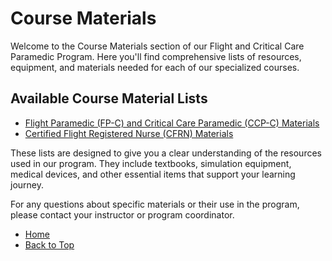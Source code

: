 # Course Materials

Welcome to the Course Materials section of our Flight and Critical Care Paramedic Program. Here you'll find comprehensive lists of resources, equipment, and materials needed for each of our specialized courses.

<div class="section-container" markdown="1">

## Available Course Material Lists

- [Flight Paramedic (FP-C) and Critical Care Paramedic (CCP-C) Materials](fp-c_ccp-c_materials)
- [Certified Flight Registered Nurse (CFRN) Materials](cfrn-materials) <!-- Create this file if needed -->

</div>

These lists are designed to give you a clear understanding of the resources used in our program. They include textbooks, simulation equipment, medical devices, and other essential items that support your learning journey.

For any questions about specific materials or their use in the program, please contact your instructor or program coordinator.


 
- [Home](../)
- [Back to Top](#course-materials)
